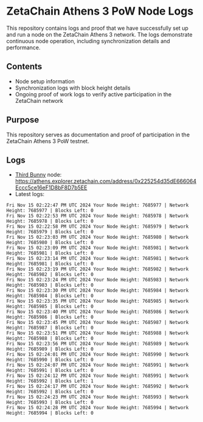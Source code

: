 # ZetaChain Athens 3 PoW Node Logs
This repository contains logs and proof that we have successfully set up and run a node on the ZetaChain Athens 3 network. The logs demonstrate continuous node operation, including synchronization details and performance.

## Contents
- Node setup information
- Synchronization logs with block height details
- Ongoing proof of work logs to verify active participation in the ZetaChain network

## Purpose
This repository serves as documentation and proof of participation in the ZetaChain Athens 3 PoW testnet.

## Logs

- [Third Bunny](https://thirdbunny.xyz/) node: https://athens.explorer.zetachain.com/address/0x225254d35dE666064Eccc5ce16eF1D8bF8D7b5EE
- Latest logs:
```
Fri Nov 15 02:22:47 PM UTC 2024 Your Node Height: 7685977 | Network Height: 7685977 | Blocks Left: 0
Fri Nov 15 02:22:53 PM UTC 2024 Your Node Height: 7685978 | Network Height: 7685978 | Blocks Left: 0
Fri Nov 15 02:22:58 PM UTC 2024 Your Node Height: 7685979 | Network Height: 7685979 | Blocks Left: 0
Fri Nov 15 02:23:03 PM UTC 2024 Your Node Height: 7685980 | Network Height: 7685980 | Blocks Left: 0
Fri Nov 15 02:23:09 PM UTC 2024 Your Node Height: 7685981 | Network Height: 7685981 | Blocks Left: 0
Fri Nov 15 02:23:14 PM UTC 2024 Your Node Height: 7685981 | Network Height: 7685981 | Blocks Left: 0
Fri Nov 15 02:23:19 PM UTC 2024 Your Node Height: 7685982 | Network Height: 7685982 | Blocks Left: 0
Fri Nov 15 02:23:24 PM UTC 2024 Your Node Height: 7685983 | Network Height: 7685983 | Blocks Left: 0
Fri Nov 15 02:23:30 PM UTC 2024 Your Node Height: 7685984 | Network Height: 7685984 | Blocks Left: 0
Fri Nov 15 02:23:35 PM UTC 2024 Your Node Height: 7685985 | Network Height: 7685985 | Blocks Left: 0
Fri Nov 15 02:23:40 PM UTC 2024 Your Node Height: 7685986 | Network Height: 7685986 | Blocks Left: 0
Fri Nov 15 02:23:45 PM UTC 2024 Your Node Height: 7685987 | Network Height: 7685987 | Blocks Left: 0
Fri Nov 15 02:23:51 PM UTC 2024 Your Node Height: 7685988 | Network Height: 7685988 | Blocks Left: 0
Fri Nov 15 02:23:56 PM UTC 2024 Your Node Height: 7685989 | Network Height: 7685989 | Blocks Left: 0
Fri Nov 15 02:24:01 PM UTC 2024 Your Node Height: 7685990 | Network Height: 7685990 | Blocks Left: 0
Fri Nov 15 02:24:07 PM UTC 2024 Your Node Height: 7685991 | Network Height: 7685991 | Blocks Left: 0
Fri Nov 15 02:24:12 PM UTC 2024 Your Node Height: 7685991 | Network Height: 7685992 | Blocks Left: 1
Fri Nov 15 02:24:17 PM UTC 2024 Your Node Height: 7685992 | Network Height: 7685992 | Blocks Left: 0
Fri Nov 15 02:24:23 PM UTC 2024 Your Node Height: 7685993 | Network Height: 7685993 | Blocks Left: 0
Fri Nov 15 02:24:28 PM UTC 2024 Your Node Height: 7685994 | Network Height: 7685994 | Blocks Left: 0
```
